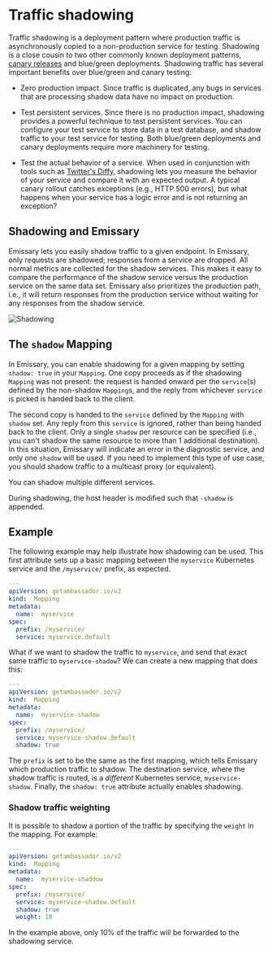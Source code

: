 # Traffic shadowing

Traffic shadowing is a deployment pattern where production traffic is asynchronously copied to a non-production service for testing. Shadowing is a close cousin to two other commonly known deployment patterns, [canary releases](../canary) and blue/green deployments. Shadowing traffic has several important benefits over blue/green and canary testing:

* Zero production impact. Since traffic is duplicated, any bugs in services that are processing shadow data have no impact on production.

* Test persistent services. Since there is no production impact, shadowing provides a powerful technique to test persistent services. You can configure your test service to store data in a test database, and shadow traffic to your test service for testing. Both blue/green deployments and canary deployments require more machinery for testing.

* Test the actual behavior of a service. When used in conjunction with tools such as [Twitter's Diffy](https://github.com/twitter/diffy), shadowing lets you measure the behavior of your service and compare it with an expected output. A typical canary rollout catches exceptions (e.g., HTTP 500 errors), but what happens when your service has a logic error and is not returning an exception?

## Shadowing and Emissary

Emissary lets you easily shadow traffic to a given endpoint. In Emissary, only requests are shadowed; responses from a service are dropped. All normal metrics are collected for the shadow services. This makes it easy to compare the performance of the shadow service versus the production service on the same data set. Emissary also prioritizes the production path, i.e., it will return responses from the production service without waiting for any responses from the shadow service.

![Shadowing](../../../images/shadowing.png)

## The `shadow` Mapping

In Emissary, you can enable shadowing for a given mapping by setting `shadow: true` in your `Mapping`. One copy proceeds as if the shadowing `Mapping` was not present: the request is handed onward per the `service`(s) defined by the non-shadow `Mapping`s, and the reply from whichever `service` is picked is handed back to the client.

The second copy is handed to the `service` defined by the `Mapping` with `shadow` set. Any reply from this `service` is ignored, rather than being handed back to the client. Only a single `shadow` per resource can be specified (i.e., you can't shadow the same resource to more than 1 additional destination). In this situation, Emissary will indicate an error in the diagnostic service, and only one `shadow` will be used. If you need to implement this type of use case, you should shadow traffic to a multicast proxy (or equivalent).

You can shadow multiple different services.

During shadowing, the host header is modified such that `-shadow` is appended.

## Example

The following example may help illustrate how shadowing can be used. This first attribute sets up a basic mapping between the `myservice` Kubernetes service and the `/myservice/` prefix, as expected.

```yaml
---
apiVersion: getambassador.io/v2
kind:  Mapping
metadata:
  name:  myservice
spec:
  prefix: /myservice/
  service: myservice.default
```

What if we want to shadow the traffic to `myservice`, and send that exact same traffic to `myservice-shadow`? We can create a new mapping that does this:

```yaml
---
apiVersion: getambassador.io/v2
kind:  Mapping
metadata:
  name:  myservice-shadow
spec:
  prefix: /myservice/
  service: myservice-shadow.default
  shadow: true
```

The `prefix` is set to be the same as the first mapping, which tells Emissary which production traffic to shadow. The destination service, where the shadow traffic is routed, is a *different* Kubernetes service, `myservice-shadow`. Finally, the `shadow: true` attribute actually enables shadowing.

### Shadow traffic weighting

It is possible to shadow a portion of the traffic by specifying the `weight` in the mapping. For example:

```yaml
---
apiVersion: getambassador.io/v2
kind:  Mapping
metadata:
  name:  myservice-shaddow
spec:
  prefix: /myservice/
  service: myservice-shadow.default
  shadow: true
  weight: 10
```

In the example above, only 10% of the traffic will be forwarded to the shadowing service.
